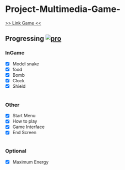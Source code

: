 # Project-Multimedia-Game-

[>> Link Game <<](https://multi-itkmitl.github.io/Multimedia-2018-Project/game/snake3019/Snake3019.html)

## Progressing  [![pro](http://progressed.io/bar/100)](#pro)
### InGame
- [x] Model snake
- [x] food
- [x] Bomb
- [x] Clock
- [x] Shield<br><br>
### Other
- [x] Start Menu
- [x] How to play
- [x] Game Interface
- [x] End Screen<br><br>
### Optional
- [x] Maximum Energy

